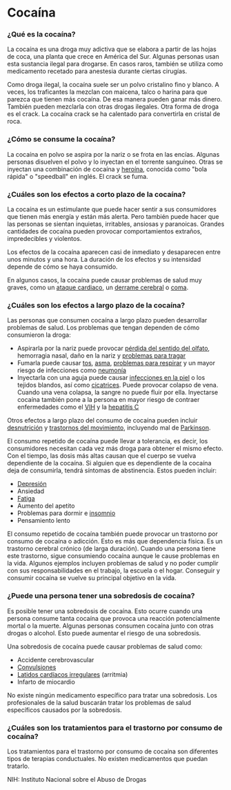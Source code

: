 Cocaína
=======


### ¿Qué es la cocaína?


La cocaína es una droga muy adictiva que se elabora a partir de las hojas de coca, una planta que crece en América del Sur. Algunas personas usan esta sustancia ilegal para drogarse. En casos raros, también se utiliza como medicamento recetado para anestesia durante ciertas cirugías.


Como droga ilegal, la cocaína suele ser un polvo cristalino fino y blanco. A veces, los traficantes la mezclan con maicena, talco o harina para que parezca que tienen más cocaína. De esa manera pueden ganar más dinero. También pueden mezclarla con otras drogas ilegales. Otra forma de droga es el crack. La cocaína crack se ha calentado para convertirla en cristal de roca.


### ¿Cómo se consume la cocaína?


La cocaína en polvo se aspira por la nariz o se frota en las encías. Algunas personas disuelven el polvo y lo inyectan en el torrente sanguíneo. Otras se inyectan una combinación de cocaína y [heroína](https://medlineplus.gov/spanish/heroin.html), conocida como "bola rápida" o "speedball" en inglés. El crack se fuma.


### ¿Cuáles son los efectos a corto plazo de la cocaína?


La cocaína es un estimulante que puede hacer sentir a sus consumidores que tienen más energía y están más alerta. Pero también puede hacer que las personas se sientan inquietas, irritables, ansiosas y paranoicas. Grandes cantidades de cocaína pueden provocar comportamientos extraños, impredecibles y violentos.


Los efectos de la cocaína aparecen casi de inmediato y desaparecen entre unos minutos y una hora. La duración de los efectos y su intensidad depende de cómo se haya consumido.


En algunos casos, la cocaína puede causar problemas de salud muy graves, como un [ataque cardiaco](https://medlineplus.gov/spanish/heartattack.html), un [derrame cerebral](https://medlineplus.gov/spanish/stroke.html) o [coma](https://medlineplus.gov/spanish/coma.html).


### ¿Cuáles son los efectos a largo plazo de la cocaína?


Las personas que consumen cocaína a largo plazo pueden desarrollar problemas de salud. Los problemas que tengan dependen de cómo consumieron la droga:


* Aspirarla por la nariz puede provocar [pérdida del sentido del olfato](https://medlineplus.gov/spanish/tasteandsmelldisorders.html), hemorragia nasal, daño en la nariz y [problemas para tragar](https://medlineplus.gov/spanish/swallowingdisorders.html)
* Fumarla puede causar [tos](https://medlineplus.gov/spanish/cough.html), [asma](https://medlineplus.gov/spanish/asthma.html), [problemas para respirar](https://medlineplus.gov/spanish/breathingproblems.html) y un mayor riesgo de infecciones como [neumonía](https://medlineplus.gov/spanish/pneumonia.html)
* Inyectarla con una aguja puede causar [infecciones en la piel](https://medlineplus.gov/spanish/skininfections.html) o los tejidos blandos, así como [cicatrices](https://medlineplus.gov/spanish/scars.html). Puede provocar colapso de vena. Cuando una vena colapsa, la sangre no puede fluir por ella. Inyectarse cocaína también pone a la persona en mayor riesgo de contraer enfermedades como el [VIH](https://medlineplus.gov/spanish/hiv.html) y la [hepatitis C](https://medlineplus.gov/spanish/hepatitisc.html)


Otros efectos a largo plazo del consumo de cocaína pueden incluir [desnutrición](https://medlineplus.gov/spanish/malnutrition.html) y [trastornos del movimiento](https://medlineplus.gov/spanish/movementdisorders.html), incluyendo mal de [Parkinson](https://medlineplus.gov/spanish/parkinsonsdisease.html).


El consumo repetido de cocaína puede llevar a tolerancia, es decir, los consumidores necesitan cada vez más droga para obtener el mismo efecto. Con el tiempo, las dosis más altas causan que el cuerpo se vuelva dependiente de la cocaína. Si alguien que es dependiente de la cocaína deja de consumirla, tendrá síntomas de abstinencia. Estos pueden incluir:


* [Depresión](https://medlineplus.gov/spanish/depression.html)
* Ansiedad
* [Fatiga](https://medlineplus.gov/spanish/fatigue.html)
* Aumento del apetito
* Problemas para dormir e [insomnio](https://medlineplus.gov/spanish/insomnia.html)
* Pensamiento lento


El consumo repetido de cocaína también puede provocar un trastorno por consumo de cocaína o adicción. Esto es más que dependencia física. Es un trastorno cerebral crónico (de larga duración). Cuando una persona tiene este trastorno, sigue consumiendo cocaína aunque le cause problemas en la vida. Algunos ejemplos incluyen problemas de salud y no poder cumplir con sus responsabilidades en el trabajo, la escuela o el hogar. Conseguir y consumir cocaína se vuelve su principal objetivo en la vida.


### ¿Puede una persona tener una sobredosis de cocaína?


Es posible tener una sobredosis de cocaína. Esto ocurre cuando una persona consume tanta cocaína que provoca una reacción potencialmente mortal o la muerte. Algunas personas consumen cocaína junto con otras drogas o alcohol. Esto puede aumentar el riesgo de una sobredosis.


Una sobredosis de cocaína puede causar problemas de salud como:


* Accidente cerebrovascular
* [Convulsiones](https://medlineplus.gov/spanish/seizures.html)
* [Latidos cardíacos irregulares](https://medlineplus.gov/spanish/arrhythmia.html) (arritmia)
* Infarto de miocardio


No existe ningún medicamento específico para tratar una sobredosis. Los profesionales de la salud buscarán tratar los problemas de salud específicos causados por la sobredosis.


### ¿Cuáles son los tratamientos para el trastorno por consumo de cocaína?


Los tratamientos para el trastorno por consumo de cocaína son diferentes tipos de terapias conductuales. No existen medicamentos que puedan tratarlo.


NIH: Instituto Nacional sobre el Abuso de Drogas

